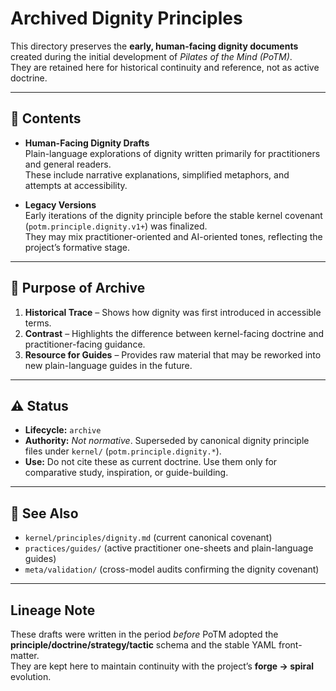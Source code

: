 # Archived Dignity Principles

This directory preserves the **early, human-facing dignity documents** created during the initial development of *Pilates of the Mind (PoTM)*.  
They are retained here for historical continuity and reference, not as active doctrine.

---

## 📂 Contents

- **Human-Facing Dignity Drafts**  
  Plain-language explorations of dignity written primarily for practitioners and general readers.  
  These include narrative explanations, simplified metaphors, and attempts at accessibility.

- **Legacy Versions**  
  Early iterations of the dignity principle before the stable kernel covenant (`potm.principle.dignity.v1+`) was finalized.  
  They may mix practitioner-oriented and AI-oriented tones, reflecting the project’s formative stage.

---

## 🧭 Purpose of Archive

1. **Historical Trace** – Shows how dignity was first introduced in accessible terms.  
2. **Contrast** – Highlights the difference between kernel-facing doctrine and practitioner-facing guidance.  
3. **Resource for Guides** – Provides raw material that may be reworked into new plain-language guides in the future.

---

## ⚠️ Status

- **Lifecycle:** `archive`  
- **Authority:** *Not normative*. Superseded by canonical dignity principle files under `kernel/` (`potm.principle.dignity.*`).  
- **Use:** Do not cite these as current doctrine. Use them only for comparative study, inspiration, or guide-building.

---

## 🔗 See Also

- `kernel/principles/dignity.md` (current canonical covenant)  
- `practices/guides/` (active practitioner one-sheets and plain-language guides)  
- `meta/validation/` (cross-model audits confirming the dignity covenant)

---

## Lineage Note

These drafts were written in the period *before* PoTM adopted the **principle/doctrine/strategy/tactic** schema and the stable YAML front-matter.  
They are kept here to maintain continuity with the project’s **forge → spiral** evolution.
